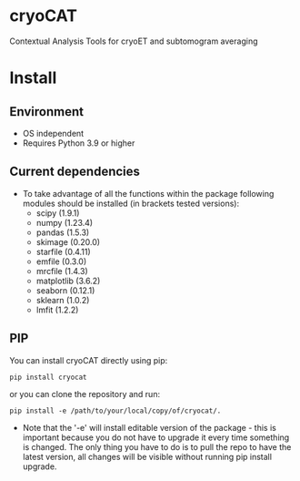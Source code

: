 # cryoCAT
Contextual Analysis Tools for cryoET and subtomogram averaging

# Install

## Environment
* OS independent
* Requires Python 3.9 or higher

## Current dependencies
* To take advantage of all the functions within the package following modules should be installed (in brackets tested versions):
    * scipy (1.9.1)
    * numpy (1.23.4)
    * pandas (1.5.3)
    * skimage (0.20.0)
    * starfile (0.4.11)
    * emfile (0.3.0)
    * mrcfile (1.4.3)
    * matplotlib (3.6.2)
    * seaborn (0.12.1)
    * sklearn (1.0.2)
    * lmfit (1.2.2)
      
## PIP

You can install cryoCAT directly using pip:

```
pip install cryocat
```

or you can clone the repository and run:

```
pip install -e /path/to/your/local/copy/of/cryocat/.
```

* Note that the '-e' will install editable version of the package - this is important because you do not have to upgrade it every time something is changed. The only thing you have to do is to pull the repo to have the latest version, all changes will be visible without running pip install upgrade.


